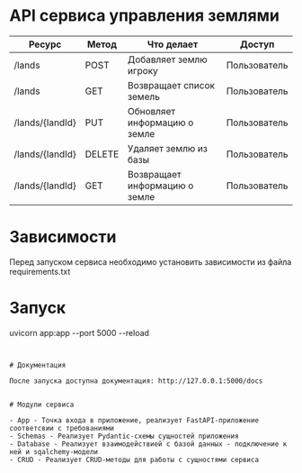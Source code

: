 # API сервиса управления землями


| Ресурс                      | Метод  | Что делает                                                | Доступ       |
| -----------                 | -----  | ---                                                       | ---          |
| /lands                      | POST   | Добавляет землю игроку                                    | Пользователь |
| /lands                      | GET    | Возвращает список земель                                  | Пользователь |
| /lands/{landId}             | PUT    | Обновляет информацию о земле                              | Пользователь |
| /lands/{landId}             | DELETE | Удаляет землю из базы                                     | Пользователь |
| /lands/{landId}             | GET    | Возвращает информацию о земле                             | Пользователь |    


# Зависимости

Перед запуском сервиса необходимо установить зависимости из файла requirements.txt

# Запуск

uvicorn app:app --port 5000 --reload
```


# Документация

После запуска доступна документация: http://127.0.0.1:5000/docs


# Модули сервиса

- App - Точка входа в приложение, реализует FastAPI-приложение соответсвии с требованиями
- Schemas - Реализует Pydantic-схемы сущностей приложения
- Database - Реализует взаимодействией с базой данных - подключение к ней и sqalchemy-модели
- CRUD - Реализует CRUD-методы для работы с сущностями сервиса